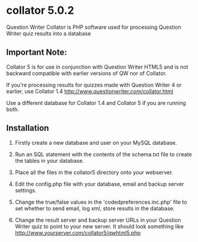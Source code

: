 collator 5.0.2
==============

Question Writer Collator is PHP software used for processing Question Writer quiz results into a database


Important Note:
---------------

Collator 5 is for use in conjunction with Question Writer HTML5 and is not backward compatible with earlier versions of QW nor of Collator.

If you're processing results for quizzes made with Question Writer 4 or earlier, use Collator 1.4
http://www.questionwriter.com/collator.html

Use a different database for Collator 1.4 and Collator 5 if you are running both.

Installation
-----------------------------------
1. Firstly create a new database and user on your MySQL database.

2. Run an SQL statement with the contents of the schema.txt file to create the tables in your database.

3. Place all the files in the collator5 directory onto your webserver.

4. Edit the config.php file with your database, email and backup server settings.

5. Change the true/false values in the 'codedpreferences.inc.php' file to set whether to send email, log xml, store results in the database.

6. Change the result server and backup server URLs in your Question Writer quiz to point to your new server. It should look something like
http://www.yourserver.com/collator5/qwhtml5.php
